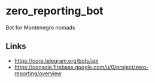 # zero_reporting_bot

Bot for Montenegro nomads

## Links
- https://core.telegram.org/bots/api
- https://console.firebase.google.com/u/0/project/zero-reporting/overview
